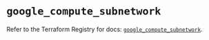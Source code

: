 # `google_compute_subnetwork`

Refer to the Terraform Registry for docs: [`google_compute_subnetwork`](https://registry.terraform.io/providers/hashicorp/google/5.17.0/docs/resources/compute_subnetwork).
